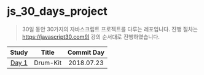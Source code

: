 # js_30_days_project

> 30일 동안 30가지의 자바스크립트 프로젝트를 다루는 레포입니다. 진행 절차는 https://javascript30.com의 강의 순서대로 진행하였습니다.



|                            Study                             |  Title   | Commit Day |
| :----------------------------------------------------------: | :------: | :--------: |
| [Day 1](https://github.com/Yongjai/js_30_project/tree/master/Drum-kit/) | Drum-Kit | 2018.07.23 |
